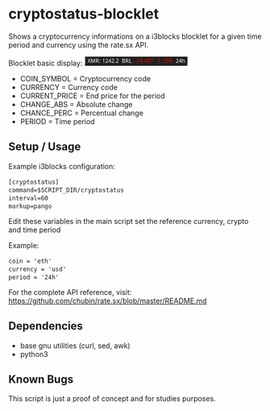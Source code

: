 # cryptostatus-blocklet

Shows a cryptocurrency informations on a i3blocks blocklet for a given time period and currency using the rate.sx API. 

Blocklet basic display:
![](cryptostatus.png)

- COIN_SYMBOL   = Cryptocurrency code
- CURRENCY      = Currency code
- CURRENT_PRICE = End price for the period
- CHANGE_ABS    = Absolute change 
- CHANCE_PERC   = Percentual change 
- PERIOD        = Time period 


## Setup / Usage

Example i3blocks configuration:

```
[cryptostatus]
command=$SCRIPT_DIR/cryptostatus
interval=60
markup=pango
```

Edit these variables in the main script set the reference currency, crypto and time period  

Example:

```
coin = 'eth'
currency = 'usd'
period = '24h'
```

For the complete API reference, visit: https://github.com/chubin/rate.sx/blob/master/README.md


## Dependencies

- base gnu utilities (curl, sed, awk)
- python3


## Known Bugs

This script is just a proof of concept and for studies purposes.
  


